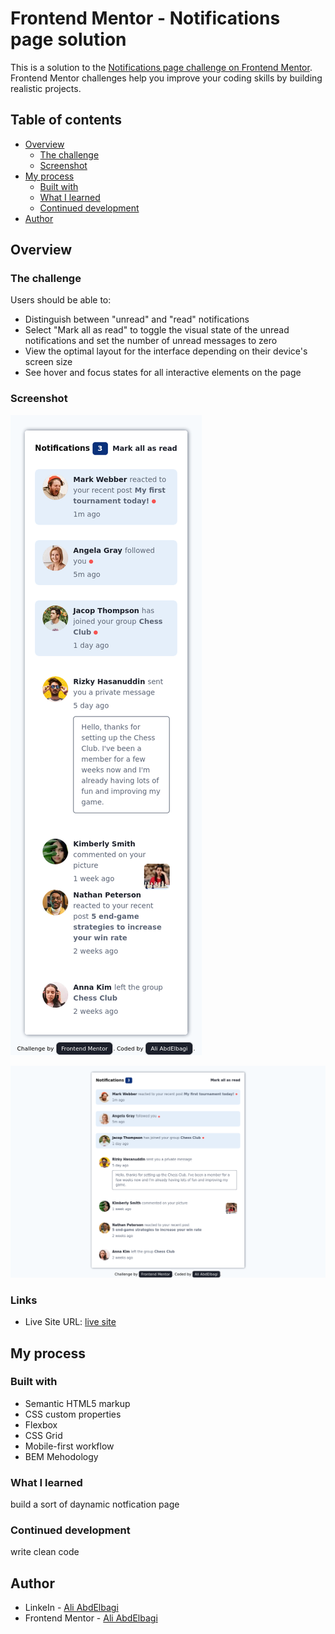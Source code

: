 # Frontend Mentor - Notifications page solution

This is a solution to the [Notifications page challenge on Frontend Mentor](https://www.frontendmentor.io/challenges/notifications-page-DqK5QAmKbC). Frontend Mentor challenges help you improve your coding skills by building realistic projects. 

## Table of contents

- [Overview](#overview)
  - [The challenge](#the-challenge)
  - [Screenshot](#screenshot)
- [My process](#my-process)
  - [Built with](#built-with)
  - [What I learned](#what-i-learned)
  - [Continued development](#continued-development)
- [Author](#author)


## Overview

### The challenge

Users should be able to:

- Distinguish between "unread" and "read" notifications
- Select "Mark all as read" to toggle the visual state of the unread notifications and set the number of unread messages to zero
- View the optimal layout for the interface depending on their device's screen size
- See hover and focus states for all interactive elements on the page

### Screenshot

![mobile](./screenshots/mobile.png)

![desktop](./screenshots/desktop.png)

### Links

- Live Site URL: [live site](https://ali007-depug.github.io/notfications-page-main/)

## My process

### Built with

- Semantic HTML5 markup
- CSS custom properties
- Flexbox
- CSS Grid
- Mobile-first workflow
- BEM Mehodology

### What I learned
build a sort of daynamic notfication page
### Continued development
write clean code


## Author

- LinkeIn - [Ali AbdElbagi](https://www.linkedin.com/in/ali-abdelbagi-0231b223)
- Frontend Mentor - [Ali AbdElbagi](https://www.frontendmentor.io/profile/ali007-depug)

